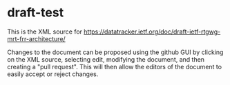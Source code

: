 # draft-test
This is the XML source for https://datatracker.ietf.org/doc/draft-ietf-rtgwg-mrt-frr-architecture/

Changes to the document can be proposed using the github GUI by clicking on the XML source, selecting edit, modifying the document, and then creating a "pull request".  This will then allow the editors of the document to easily accept or reject changes.
